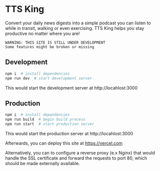 # TTS King
Convert your daily news digests into a simple podcast you can listen to
while in transit, walking or even exercising. TTS King helps you stay
productive no matter where you are!

```
WARNING: THIS SITE IS STILL UNDER DEVELOPMENT
Some features might be broken or missing
```

## Development
```zsh
npm i  # install dependencies
npm run dev  # start development server
```
This would start the development server at http://locahlost:3000

## Production
```zsh
npm i  # install dependencies
npm run build  # begin build process
npm run start  # start production server
```

This would start the production server at http://locahlost:3000

Afterwards, you can deploy this site at https://vercel.com

Alternatively, you can to configure a reverse proxy (e.x Nginx)
that would handle the SSL certificate and forward the requests to
port 80, which should be made externally available.

